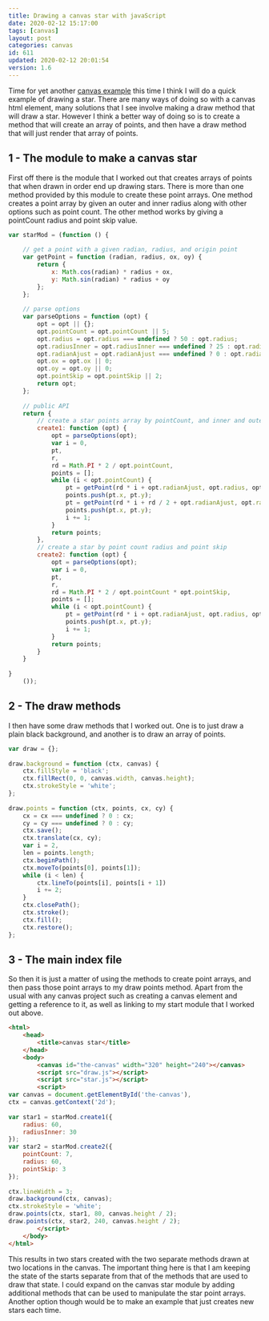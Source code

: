 ```yaml
---
title: Drawing a canvas star with javaScript
date: 2020-02-12 15:17:00
tags: [canvas]
layout: post
categories: canvas
id: 611
updated: 2020-02-12 20:01:54
version: 1.6
---
```


Time for yet another [canvas example](https://developer.mozilla.org/en-US/docs/Web/API/Canvas_API/Tutorial) this time I think I will do a quick example of drawing a star. There are many ways of doing so with a canvas html element, many solutions that I see involve making a draw method that will draw a star. However I think a better way of doing so is to create a method that will create an array of points, and then have a draw method that will just render that array of points.

<!-- more -->

## 1 - The module to make a canvas star

First off there is the module that I worked out that creates arrays of points that when drawn in order end up drawing stars. There is more than one method provided by this module to create these point arrays. One method creates a point array by given an outer and inner radius along with other options such as point count. The other method works by giving a pointCount radius and point skip value.

```js
var starMod = (function () {
 
    // get a point with a given radian, radius, and origin point
    var getPoint = function (radian, radius, ox, oy) {
        return {
            x: Math.cos(radian) * radius + ox,
            y: Math.sin(radian) * radius + oy
        };
    };
 
    // parse options
    var parseOptions = function (opt) {
        opt = opt || {};
        opt.pointCount = opt.pointCount || 5;
        opt.radius = opt.radius === undefined ? 50 : opt.radius;
        opt.radiusInner = opt.radiusInner === undefined ? 25 : opt.radiusInner;
        opt.radianAjust = opt.radianAjust === undefined ? 0 : opt.radianAjust;
        opt.ox = opt.ox || 0;
        opt.oy = opt.oy || 0;
        opt.pointSkip = opt.pointSkip || 2;
        return opt;
    };
 
    // public API
    return {
        // create a star points array by pointCount, and inner and outer radius
        create1: function (opt) {
            opt = parseOptions(opt);
            var i = 0,
            pt,
            r,
            rd = Math.PI * 2 / opt.pointCount,
            points = [];
            while (i < opt.pointCount) {
                pt = getPoint(rd * i + opt.radianAjust, opt.radius, opt.ox, opt.oy);
                points.push(pt.x, pt.y);
                pt = getPoint(rd * i + rd / 2 + opt.radianAjust, opt.radiusInner, opt.ox, opt.oy);
                points.push(pt.x, pt.y);
                i += 1;
            }
            return points;
        },
        // create a star by point count radius and point skip
        create2: function (opt) {
            opt = parseOptions(opt);
            var i = 0,
            pt,
            r,
            rd = Math.PI * 2 / opt.pointCount * opt.pointSkip,
            points = [];
            while (i < opt.pointCount) {
                pt = getPoint(rd * i + opt.radianAjust, opt.radius, opt.ox, opt.oy);
                points.push(pt.x, pt.y);
                i += 1;
            }
            return points;
        }
    }
 
}
    ());
```

## 2 - The draw methods

I then have some draw methods that I worked out. One is to just draw a plain black background, and another is to draw an array of points.

```js
var draw = {};
 
draw.background = function (ctx, canvas) {
    ctx.fillStyle = 'black';
    ctx.fillRect(0, 0, canvas.width, canvas.height);
    ctx.strokeStyle = 'white';
};
 
draw.points = function (ctx, points, cx, cy) {
    cx = cx === undefined ? 0 : cx;
    cy = cy === undefined ? 0 : cy;
    ctx.save();
    ctx.translate(cx, cy);
    var i = 2,
    len = points.length;
    ctx.beginPath();
    ctx.moveTo(points[0], points[1]);
    while (i < len) {
        ctx.lineTo(points[i], points[i + 1])
        i += 2;
    }
    ctx.closePath();
    ctx.stroke();
    ctx.fill();
    ctx.restore();
};
```

## 3 - The main index file

So then it is just a matter of using the methods to create point arrays, and then pass those point arrays to my draw points method. Apart from the usual with any canvas project such as creating a canvas element and getting a reference to it, as well as linking to my start module that I worked out above.

```html
<html>
    <head>
        <title>canvas star</title>
    </head>
    <body>
        <canvas id="the-canvas" width="320" height="240"></canvas>
        <script src="draw.js"></script>
        <script src="star.js"></script>
        <script>
var canvas = document.getElementById('the-canvas'),
ctx = canvas.getContext('2d');
 
var star1 = starMod.create1({
    radius: 60,
    radiusInner: 30
});
var star2 = starMod.create2({
    pointCount: 7,
    radius: 60,
    pointSkip: 3
});
 
ctx.lineWidth = 3;
draw.background(ctx, canvas);
ctx.strokeStyle = 'white';
draw.points(ctx, star1, 80, canvas.height / 2);
draw.points(ctx, star2, 240, canvas.height / 2);
        </script>
    </body>
</html>
```

This results in two stars created with the two separate methods drawn at two locations in the canvas. The important thing here is that I am keeping the state of the starts separate from that of the methods that are used to draw that state. I could expand on the canvas star module by adding additional methods that can be used to manipulate the star point arrays. Another option though would be to make an example that just creates new stars each time.